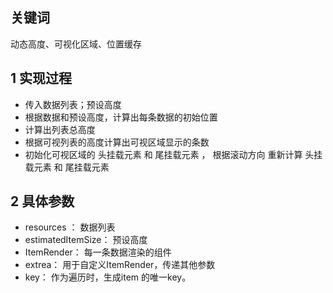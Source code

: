 ## 关键词

动态高度、可视化区域、位置缓存

## 1 实现过程

- 传入数据列表；预设高度
- 根据数据和预设高度，计算出每条数据的初始位置
- 计算出列表总高度
- 根据可视列表的高度计算出可视区域显示的条数
- 初始化可视区域的 头挂载元素 和 尾挂载元素 ， 根据滚动方向 重新计算 头挂载元素 和 尾挂载元素 

## 2 具体参数

- resources ： 数据列表
- estimatedItemSize： 预设高度
- ItemRender： 每一条数据渲染的组件
- extrea： 用于自定义ItemRender，传递其他参数
- key： 作为遍历时，生成item 的唯一key。
